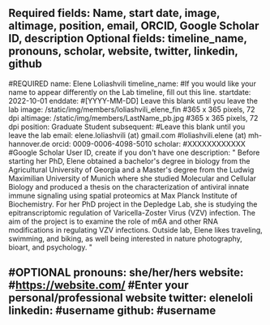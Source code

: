 Required fields:
Name, start date, image, altimage, position, email, ORCID, Google Scholar ID, description
Optional fields:
timeline_name, pronouns, scholar, website, twitter, linkedin, github
---
#REQUIRED
name: Elene Loliashvili
timeline_name: #If you would like your name to appear differently on the Lab timeline, fill out this line.
startdate: 2022-10-01
enddate: #[YYYY-MM-DD] Leave this blank until you leave the lab
image: /static/img/members/loliashvili_elene_fin #365 x 365 pixels, 72 dpi
altimage: /static/img/members/LastName_pb.jpg #365 x 365 pixels, 72 dpi
position: Graduate Student
subsequent: #Leave this blank until you leave the lab
email: elene.loliashvili (at) gmail.com #loliashvili.elene (at) mh-hannover.de
orcid: 0009-0006-4098-5010
scholar: #XXXXXXXXXXXX #Google Scholar User ID, create if you don't have one
description: "
Before starting her PhD, Elene obtained a bachelor's degree in biology from the Agricultural University of Georgia and a Master's degree from the Ludwig Maximilian University of Munich where she studied Molecular and Cellular Biology and produced a thesis on the characterization of antiviral innate immune signaling using spatial proteomics at Max Planck Institute of Biochemistry.
For her PhD project in the Depledge Lab, she is studying the epitranscriptomic regulation of Varicella-Zoster Virus (VZV) infection. The aim of the project is to examine the role of m6A and other RNA modifications in regulating VZV infections.
Outside lab, Elene likes traveling, swimming, and biking, as well being interested in nature photography, bioart, and psychology.
"

#OPTIONAL
pronouns: she/her/hers
website: #https://website.com/ #Enter your personal/professional website
twitter: eleneloli
linkedin: #username
github: #username
---
